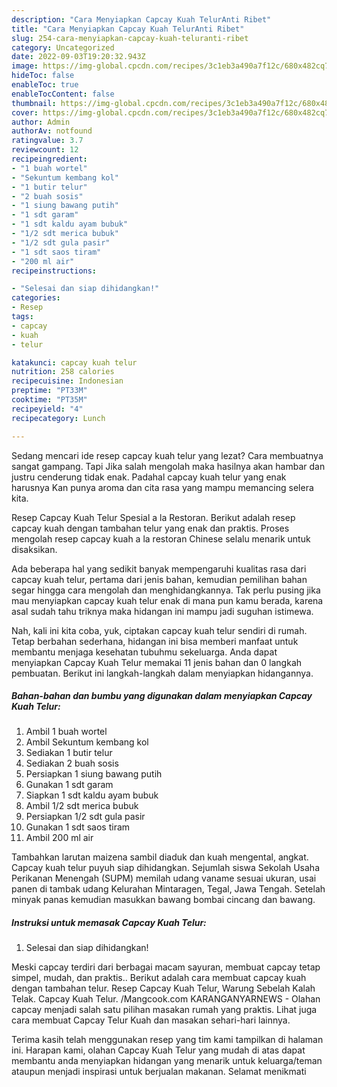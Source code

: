 ```yaml
---
description: "Cara Menyiapkan Capcay Kuah TelurAnti Ribet"
title: "Cara Menyiapkan Capcay Kuah TelurAnti Ribet"
slug: 254-cara-menyiapkan-capcay-kuah-teluranti-ribet
category: Uncategorized
date: 2022-09-03T19:20:32.943Z
image: https://img-global.cpcdn.com/recipes/3c1eb3a490a7f12c/680x482cq70/capcay-kuah-telur-foto-resep-utama.jpg
hideToc: false
enableToc: true
enableTocContent: false
thumbnail: https://img-global.cpcdn.com/recipes/3c1eb3a490a7f12c/680x482cq70/capcay-kuah-telur-foto-resep-utama.jpg
cover: https://img-global.cpcdn.com/recipes/3c1eb3a490a7f12c/680x482cq70/capcay-kuah-telur-foto-resep-utama.jpg
author: Admin
authorAv: notfound
ratingvalue: 3.7
reviewcount: 12
recipeingredient:
- "1 buah wortel"
- "Sekuntum kembang kol"
- "1 butir telur"
- "2 buah sosis"
- "1 siung bawang putih"
- "1 sdt garam"
- "1 sdt kaldu ayam bubuk"
- "1/2 sdt merica bubuk"
- "1/2 sdt gula pasir"
- "1 sdt saos tiram"
- "200 ml air"
recipeinstructions:

- "Selesai dan siap dihidangkan!"
categories:
- Resep
tags:
- capcay
- kuah
- telur

katakunci: capcay kuah telur 
nutrition: 258 calories
recipecuisine: Indonesian
preptime: "PT33M"
cooktime: "PT35M"
recipeyield: "4"
recipecategory: Lunch

---
```



Sedang mencari ide resep capcay kuah telur yang lezat? Cara membuatnya sangat gampang. Tapi Jika salah mengolah maka hasilnya akan hambar dan justru cenderung tidak enak. Padahal capcay kuah telur yang enak harusnya Kan punya aroma dan cita rasa yang mampu memancing selera kita.


Resep Capcay Kuah Telur Spesial a la Restoran. Berikut adalah resep capcay kuah dengan tambahan telur yang enak dan praktis. Proses mengolah resep capcay kuah a la restoran Chinese selalu menarik untuk disaksikan.

Ada beberapa hal yang sedikit banyak mempengaruhi kualitas rasa dari capcay kuah telur, pertama dari jenis bahan, kemudian pemilihan bahan segar hingga cara mengolah dan menghidangkannya. Tak perlu pusing jika mau menyiapkan capcay kuah telur enak di mana pun kamu berada, karena asal sudah tahu triknya maka hidangan ini mampu jadi suguhan istimewa.


Nah, kali ini kita coba, yuk, ciptakan capcay kuah telur sendiri di rumah. Tetap berbahan sederhana, hidangan ini bisa memberi manfaat untuk membantu menjaga kesehatan tubuhmu sekeluarga. Anda dapat menyiapkan Capcay Kuah Telur memakai 11 jenis bahan dan 0 langkah pembuatan. Berikut ini langkah-langkah dalam menyiapkan hidangannya.

<!--inarticleads1-->

##### Bahan-bahan dan bumbu yang digunakan dalam menyiapkan Capcay Kuah Telur:

1. Ambil 1 buah wortel
1. Ambil Sekuntum kembang kol
1. Sediakan 1 butir telur
1. Sediakan 2 buah sosis
1. Persiapkan 1 siung bawang putih
1. Gunakan 1 sdt garam
1. Siapkan 1 sdt kaldu ayam bubuk
1. Ambil 1/2 sdt merica bubuk
1. Persiapkan 1/2 sdt gula pasir
1. Gunakan 1 sdt saos tiram
1. Ambil 200 ml air


Tambahkan larutan maizena sambil diaduk dan kuah mengental, angkat. Capcay kuah telur puyuh siap dihidangkan. Sejumlah siswa Sekolah Usaha Perikanan Menengah (SUPM) memilah udang vaname sesuai ukuran, usai panen di tambak udang Kelurahan Mintaragen, Tegal, Jawa Tengah. Setelah minyak panas kemudian masukkan bawang bombai cincang dan bawang. 

<!--inarticleads2-->

##### Instruksi untuk memasak Capcay Kuah Telur:


1. Selesai dan siap dihidangkan!

Meski capcay terdiri dari berbagai macam sayuran, membuat capcay tetap simpel, mudah, dan praktis.. Berikut adalah cara membuat capcay kuah dengan tambahan telur. Resep Capcay Kuah Telur, Warung Sebelah Kalah Telak. Capcay Kuah Telur. /Mangcook.com KARANGANYARNEWS - Olahan capcay menjadi salah satu pilihan masakan rumah yang praktis. Lihat juga cara membuat Capcay Telur Kuah dan masakan sehari-hari lainnya. 

Terima kasih telah menggunakan resep yang tim kami tampilkan di halaman ini. Harapan kami, olahan Capcay Kuah Telur yang mudah di atas dapat membantu anda menyiapkan hidangan yang menarik untuk keluarga/teman ataupun menjadi inspirasi untuk berjualan makanan. Selamat menikmati
